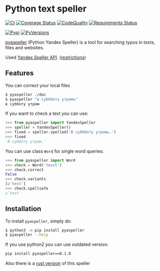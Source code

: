 # Python text speller

[![CI](https://github.com/oriontvv/pyaspeller/workflows/Python%20package/badge.svg)](https://github.com/oriontvv/pyaspeller/actions)       [![Coverage Status](https://img.shields.io/coveralls/oriontvv/pyaspeller.svg)](https://coveralls.io/r/oriontvv/pyaspeller)         [![CodeQuality](https://codeclimate.com/github/oriontvv/pyaspeller/badges/gpa.svg)](https://codeclimate.com/github/oriontvv/pyaspeller)          [![Requirements Status](https://requires.io/github/oriontvv/pyaspeller/requirements.svg?branch=master)](https://requires.io/github/oriontvv/pyaspeller/requirements/?branch=master)


[![Pypi](http://img.shields.io/pypi/v/pyaspeller.svg?style=flat)](https://pypi.org/project/pyaspeller)     [![PyVersions](https://img.shields.io/pypi/pyversions/pyaspeller.svg)](https://img.shields.io/pypi/pyversions/pyaspeller.svg)


[pyaspeller](https://github.com/oriontvv/pyaspeller) (Python Yandex Speller) is a tool for searching typos in texts, files and websites.

Used [Yandex.Speller API](https://tech.yandex.ru/speller/doc/dg/concepts/About-docpage/). ([restrictions](<https://yandex.ru/legal/speller_api/>))


## Features

You can correct your local files

```bash 
$ pyaspeller ./doc
$ pyaspeller "в суббботу утромъ"
в субботу утром
```

If you want to check a text you can use:

```python
>>> from pyaspeller import YandexSpeller
>>> speller = YandexSpeller()
>>> fixed = speller.spelled('В суббботу утромь.')
>>> fixed
'В субботу утром.'
```

You can use class `Word` for single word queries:

```python
>>> from pyaspeller import Word
>>> check = Word('tesst')
>>> check.correct
False
>>> check.variants
[u'test']
>>> check.spellsafe
u'test'
```


## Installation


To install `pyaspeller`, simply do:

```bash
$ python3 -m pip install pyaspeller
$ pyaspeller --help
```

If you use python2 you can use outdated version:
```bash
pip install pyaspeller==0.1.0
```

Also there is a [rust version](https://github.com/oriontvv/ryaspeller) of this speller
